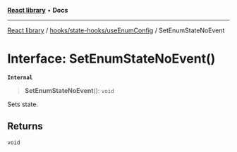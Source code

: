 [**React library**](../../../../index.md) • **Docs**

***

[React library](../../../../modules.md) / [hooks/state-hooks/useEnumConfig](../index.md) / SetEnumStateNoEvent

# Interface: SetEnumStateNoEvent()

**`Internal`**

> **SetEnumStateNoEvent**(): `void`

Sets state.

## Returns

`void`
